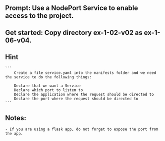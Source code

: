 
## Prompt: Use a NodePort Service to enable access to the project.
## Get started: Copy directory ex-1-02-v02 as ex-1-06-v04.
## Hint
    ```
        Create a file service.yaml into the manifests folder and we need the service to do the following things:

        Declare that we want a Service
        Declare which port to listen to
        Declare the application where the request should be directed to
        Declare the port where the request should be directed to
    ```
## Notes:
    - If you are using a flask app, do not forget to expose the port from the app.